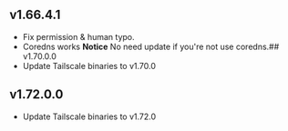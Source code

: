 ## v1.66.4.1
- Fix permission & human typo.
- Coredns works
**Notice**
No need update if you're not use coredns.## v1.70.0.0
- Update Tailscale binaries to v1.70.0
## v1.72.0.0
- Update Tailscale binaries to v1.72.0
